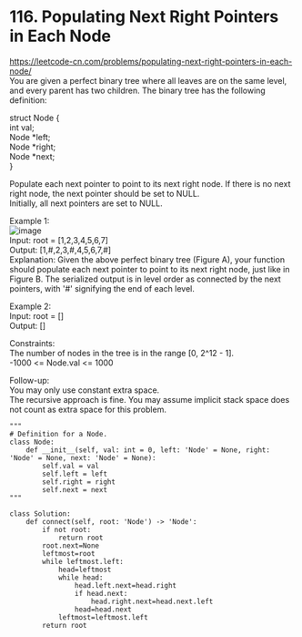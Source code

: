 # 116. Populating Next Right Pointers in Each Node
https://leetcode-cn.com/problems/populating-next-right-pointers-in-each-node/  
You are given a perfect binary tree where all leaves are on the same level, and every parent has two children. The binary tree has the following definition:

struct Node {  
  int val;  
  Node *left;  
  Node *right;  
  Node *next;  
}  

Populate each next pointer to point to its next right node. If there is no next right node, the next pointer should be set to NULL.  
Initially, all next pointers are set to NULL.  

Example 1:  
![image](https://user-images.githubusercontent.com/60777462/154854374-98d8a54f-58bb-46ab-b576-5c674fe4029a.png)  
Input: root = [1,2,3,4,5,6,7]  
Output: [1,#,2,3,#,4,5,6,7,#]  
Explanation: Given the above perfect binary tree (Figure A), your function should populate each next pointer to point to its next right node, just like in Figure B. The serialized output is in level order as connected by the next pointers, with '#' signifying the end of each level.  

Example 2:   
Input: root = []  
Output: []  

Constraints:   
The number of nodes in the tree is in the range [0, 2^12 - 1].  
-1000 <= Node.val <= 1000  

Follow-up:  
You may only use constant extra space.  
The recursive approach is fine. You may assume implicit stack space does not count as extra space for this problem.  

``` python3
"""
# Definition for a Node.
class Node:
    def __init__(self, val: int = 0, left: 'Node' = None, right: 'Node' = None, next: 'Node' = None):
        self.val = val
        self.left = left
        self.right = right
        self.next = next
"""

class Solution:
    def connect(self, root: 'Node') -> 'Node':
        if not root:
            return root
        root.next=None
        leftmost=root
        while leftmost.left:
            head=leftmost
            while head:
                head.left.next=head.right
                if head.next:
                    head.right.next=head.next.left
                head=head.next
            leftmost=leftmost.left
        return root
```
